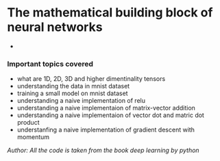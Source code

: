 # The mathematical building block of neural networks

- 

### Important topics covered
- what are 1D, 2D, 3D and higher dimentinality tensors
- understanding the data in mnist dataset
- training a small model on mnist dataset
- understanding a naive implementation of relu
- understanding a naive implementaion of matrix-vector addition
- understanding a naive implementaion of vector dot and matric dot product
- understanfing a naive implementation of gradient descent with momentum

*Author: All the code is taken from the book deep learning by python*
